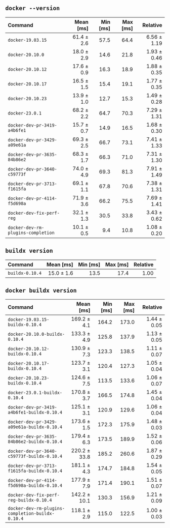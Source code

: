 ## `docker --version`

| Command | Mean [ms] | Min [ms] | Max [ms] | Relative |
|:---|---:|---:|---:|---:|
| `docker-19.03.15` | 61.4 ± 2.6 | 57.5 | 64.4 | 6.56 ± 1.19 |
| `docker-20.10.0` | 18.0 ± 2.9 | 14.6 | 21.8 | 1.93 ± 0.46 |
| `docker-20.10.12` | 17.6 ± 0.9 | 16.3 | 18.9 | 1.88 ± 0.35 |
| `docker-20.10.17` | 16.5 ± 1.5 | 15.4 | 19.1 | 1.77 ± 0.35 |
| `docker-20.10.23` | 13.9 ± 1.0 | 12.7 | 15.3 | 1.49 ± 0.28 |
| `docker-23.0.1` | 68.2 ± 2.2 | 64.7 | 70.3 | 7.29 ± 1.31 |
| `docker-dev-pr-3419-a4b6fe1` | 15.7 ± 0.7 | 14.9 | 16.5 | 1.68 ± 0.30 |
| `docker-dev-pr-3429-a09e61a` | 69.3 ± 2.5 | 66.7 | 73.1 | 7.41 ± 1.33 |
| `docker-dev-pr-3635-84b86e2` | 68.3 ± 1.7 | 66.3 | 71.0 | 7.31 ± 1.30 |
| `docker-dev-pr-3640-c59773f` | 74.0 ± 4.9 | 69.3 | 81.3 | 7.91 ± 1.49 |
| `docker-dev-pr-3713-f1615fa` | 69.1 ± 1.1 | 67.8 | 70.6 | 7.38 ± 1.31 |
| `docker-dev-pr-4114-f5d698a` | 71.9 ± 3.6 | 66.2 | 75.5 | 7.69 ± 1.41 |
| `docker-dev-fix-perf-reg` | 32.1 ± 1.3 | 30.5 | 33.8 | 3.43 ± 0.62 |
| `docker-dev-rm-plugins-completion` | 10.1 ± 0.5 | 9.4 | 10.8 | 1.08 ± 0.20 |

## `buildx version`

| Command | Mean [ms] | Min [ms] | Max [ms] | Relative |
|:---|---:|---:|---:|---:|
| `buildx-0.10.4` | 15.0 ± 1.6 | 13.5 | 17.4 | 1.00 |

## `docker buildx version`

| Command | Mean [ms] | Min [ms] | Max [ms] | Relative |
|:---|---:|---:|---:|---:|
| `docker-19.03.15-buildx-0.10.4` | 169.2 ± 4.1 | 164.2 | 173.0 | 1.44 ± 0.05 |
| `docker-20.10.0-buildx-0.10.4` | 133.3 ± 4.9 | 125.8 | 137.9 | 1.13 ± 0.05 |
| `docker-20.10.12-buildx-0.10.4` | 130.9 ± 7.3 | 123.3 | 138.5 | 1.11 ± 0.07 |
| `docker-20.10.17-buildx-0.10.4` | 123.7 ± 3.1 | 120.4 | 127.3 | 1.05 ± 0.04 |
| `docker-20.10.23-buildx-0.10.4` | 124.6 ± 7.5 | 113.5 | 133.6 | 1.06 ± 0.07 |
| `docker-23.0.1-buildx-0.10.4` | 170.8 ± 3.7 | 166.5 | 174.8 | 1.45 ± 0.04 |
| `docker-dev-pr-3419-a4b6fe1-buildx-0.10.4` | 125.1 ± 3.1 | 120.9 | 129.6 | 1.06 ± 0.04 |
| `docker-dev-pr-3429-a09e61a-buildx-0.10.4` | 173.6 ± 1.5 | 172.3 | 175.9 | 1.48 ± 0.03 |
| `docker-dev-pr-3635-84b86e2-buildx-0.10.4` | 179.4 ± 6.3 | 173.5 | 189.9 | 1.52 ± 0.06 |
| `docker-dev-pr-3640-c59773f-buildx-0.10.4` | 220.2 ± 33.8 | 185.2 | 260.6 | 1.87 ± 0.29 |
| `docker-dev-pr-3713-f1615fa-buildx-0.10.4` | 181.1 ± 4.3 | 174.7 | 184.8 | 1.54 ± 0.05 |
| `docker-dev-pr-4114-f5d698a-buildx-0.10.4` | 177.9 ± 7.9 | 171.4 | 190.1 | 1.51 ± 0.07 |
| `docker-dev-fix-perf-reg-buildx-0.10.4` | 142.2 ± 10.1 | 130.3 | 156.9 | 1.21 ± 0.09 |
| `docker-dev-rm-plugins-completion-buildx-0.10.4` | 118.1 ± 2.9 | 115.0 | 122.5 | 1.00 ± 0.03 |
